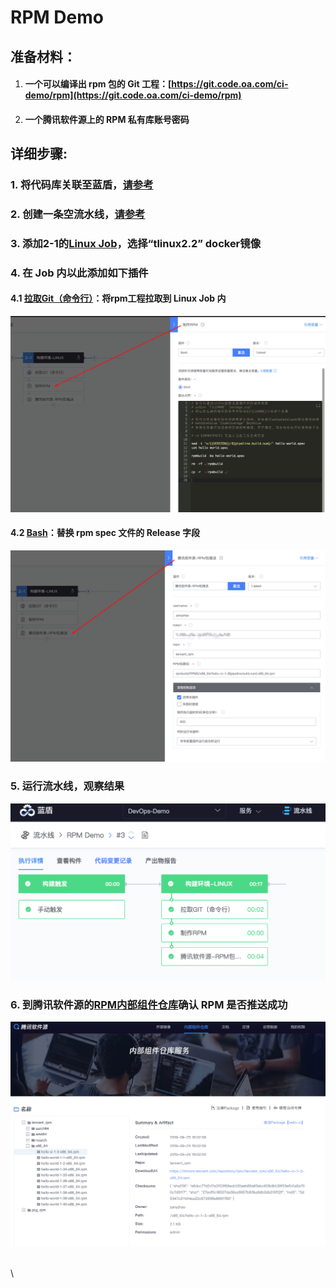 # RPM Demo

## **准备材料：** <a href="#rpmdemo-zhun-bei-cai-liao" id="rpmdemo-zhun-bei-cai-liao"></a>

1. #### 一个可以编译出 rpm 包的 Git 工程：[https://git.code.oa.com/ci-demo/rpm](https://git.code.oa.com/ci-demo/rpm) <a href="#rpmdemo-yi-ge-ke-yi-bian-yi-chu-rpm-bao-de-git-gong-cheng-httpsgit.code.oa.comcidemorpm" id="rpmdemo-yi-ge-ke-yi-bian-yi-chu-rpm-bao-de-git-gong-cheng-httpsgit.code.oa.comcidemorpm"></a>
2. #### 一个腾讯软件源上的 RPM 私有库账号密码 <a href="#rpmdemo-yi-ge-teng-xun-ruan-jian-yuan-shang-de-rpm-si-you-ku-zhang-hao-mi-ma" id="rpmdemo-yi-ge-teng-xun-ruan-jian-yuan-shang-de-rpm-si-you-ku-zhang-hao-mi-ma"></a>

## **详细步骤:** <a href="#rpmdemo-xiang-xi-bu-zhou" id="rpmdemo-xiang-xi-bu-zhou"></a>

### **1. 将代码库关联至蓝盾，**[**请参考**](https://iwiki.woa.com/pages/viewpage.action?pageId=1488956012) <a href="#rpmdemo1.-jiang-dai-ma-ku-guan-lian-zhi-lan-dun-qing-can-kao" id="rpmdemo1.-jiang-dai-ma-ku-guan-lian-zhi-lan-dun-qing-can-kao"></a>

### **2. 创建一条空流水线，**[**请参考**](https://iwiki.woa.com/pages/viewpage.action?pageId=1488956006) <a href="#rpmdemo2.-chuang-jian-yi-tiao-kong-liu-shui-xian-qing-can-kao" id="rpmdemo2.-chuang-jian-yi-tiao-kong-liu-shui-xian-qing-can-kao"></a>

### **3. 添加2-1的**[**Linux Job**](https://iwiki.woa.com/pages/viewpage.action?pageId=10718789)**，选择“tlinux2.2” docker镜像** <a href="#rpmdemo3.-tian-jia-21-de-linuxjob-xuan-ze-tlinux2.2docker-jing-xiang" id="rpmdemo3.-tian-jia-21-de-linuxjob-xuan-ze-tlinux2.2docker-jing-xiang"></a>

### **4. 在 Job 内以此添加如下插件** <a href="#rpmdemo4.-zai-job-nei-yi-ci-tian-jia-ru-xia-cha-jian" id="rpmdemo4.-zai-job-nei-yi-ci-tian-jia-ru-xia-cha-jian"></a>

#### 4.1 [拉取Git（命令行）](http://devops.oa.com/console/store/atomStore/detail/atom/gitCodeRepo)：将rpm工程拉取到 Linux Job 内  <a href="#rpmdemo4.1-la-qu-git-ming-ling-hang-jiang-rpm-gong-cheng-la-qu-dao-linuxjob-nei" id="rpmdemo4.1-la-qu-git-ming-ling-hang-jiang-rpm-gong-cheng-la-qu-dao-linuxjob-nei"></a>

![](<../../.gitbook/assets/image (10) (1).png>)

#### 4.2 [Bash](http://docs.devops.oa.com/%E6%89%80%E6%9C%89%E6%9C%8D%E5%8A%A1/%E6%B5%81%E6%B0%B4%E7%BA%BF/%E7%94%A8%E6%88%B7%E6%8C%87%E5%8D%97/%E6%8F%92%E4%BB%B6%E5%88%97%E8%A1%A8/script.html)：替换 rpm spec 文件的 Release 字段 <a href="#rpmdemo4.2bash-ti-huan-rpmspec-wen-jian-de-release-zi-duan" id="rpmdemo4.2bash-ti-huan-rpmspec-wen-jian-de-release-zi-duan"></a>

![](<../../.gitbook/assets/image (1).png>)

### **5. 运行流水线，观察结果** <a href="#rpmdemo5.-yun-hang-liu-shui-xian-guan-cha-jie-guo" id="rpmdemo5.-yun-hang-liu-shui-xian-guan-cha-jie-guo"></a>

![](<../../.gitbook/assets/image (6).png>)

### **6. 到腾讯软件源的**[**RPM内部组件仓库**](http://mirrors.tencent.com/#/private/rpm)**确认 RPM 是否推送成功** <a href="#rpmdemo6.-dao-teng-xun-ruan-jian-yuan-de-rpm-nei-bu-zu-jian-cang-ku-que-ren-rpm-shi-fou-tui-song-che" id="rpmdemo6.-dao-teng-xun-ruan-jian-yuan-de-rpm-nei-bu-zu-jian-cang-ku-que-ren-rpm-shi-fou-tui-song-che"></a>

![](<../../.gitbook/assets/image (19) (1).png>)

\
\

